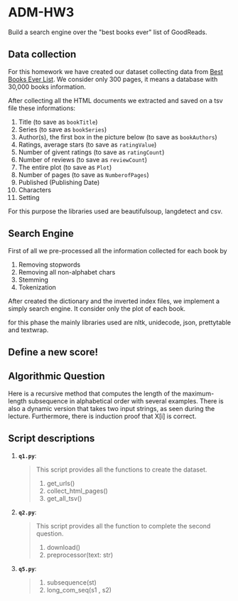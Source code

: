 # ADM-HW3

Build a search engine over the "best books ever" list of GoodReads. 

## Data collection

For this homework we have created our dataset collecting data from [Best Books Ever List](https://www.goodreads.com/list/show/1.Best_Books_Ever?page=1). We consider only 300 pages, it means a database with 30,000 books information.

After collecting all the HTML documents we extracted and saved on a tsv file these informations:

1. Title (to save as `bookTitle`)
2. Series (to save as `bookSeries`)
3. Author(s), the first box in the picture below (to save as `bookAuthors`)
4. Ratings, average stars (to save as `ratingValue`)
5. Number of givent ratings (to save as `ratingCount`)
6. Number of reviews (to save as `reviewCount`)
7. The entire plot (to save as `Plot`)
8. Number of pages (to save as `NumberofPages`)
9. Published (Publishing Date)
10. Characters
11. Setting

For this purpose the libraries used are beautifulsoup, langdetect and csv.

## Search Engine

First of all we pre-processed all the information collected for each book by

1. Removing stopwords
2. Removing all non-alphabet chars
3. Stemming
4. Tokenization

After created the dictionary and the inverted index files, we implement a simply search engine. It consider only the plot of each book.

for this phase the mainly libraries used are nltk, unidecode, json, prettytable and textwrap.

## Define a new score!




## Algorithmic Question

Here is a recursive method that computes the length of the maximum-length subsequence in alphabetical order with several examples.
There is also a dynamic version that takes two input strings, as seen during the lecture.
Furthermore, there is induction proof that X\[i] is correct.

## Script descriptions

1. __`q1.py`__: 
    >This script provides all the functions to create the dataset.
    >1. get_urls()
    >2. collect_html_pages()
    >3. get_all_tsv()
    
2. __`q2.py`__:
    >This script provides all the function to complete the second question.
    >1. download()
    >2. preprocessor(text: str)
 
5. __`q5.py`__: 
    >1. subsequence(st)
    >2. long_com_seq(s1 , s2)
    
    